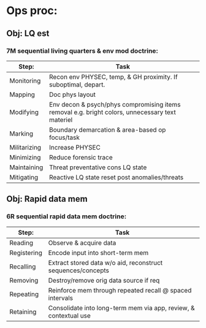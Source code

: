 # Ops proc:

## Obj: LQ est

### 7M sequential living quarters & env mod doctrine:

| Step: | Task |
| ------------- | ------------- |
| Monitoring  | Recon env PHYSEC, temp, & GH proximity. If suboptimal, depart. |
| Mapping | Doc phys layout  |
| Modifying | Env decon & psych/phys compromising items removal e.g. bright colors, unnecessary text materiel | 
| Marking | Boundary demarcation & area-based op focus/task |
| Militarizing | Increase PHYSEC | 
| Minimizing | Reduce forensic trace |
| Maintaining | Threat preventative cons LQ state |
| Mitigating | Reactive LQ state reset post anomalies/threats |

## Obj: Rapid data mem

### 6R sequential rapid data mem doctrine:

| Step:   | Task      |
| ------- | -------------------------------------------------------- |
| Reading | Observe & acquire data |
| Registering | Encode input into short-term mem  |
| Recalling | Extract stored data w/o aid, reconstruct sequences/concepts |
| Removing | Destroy/remove orig data source if req |
| Repeating | Reinforce mem through repeated recall @ spaced intervals |
| Retaining | Consolidate into long-term mem via app, review, & contextual use |
